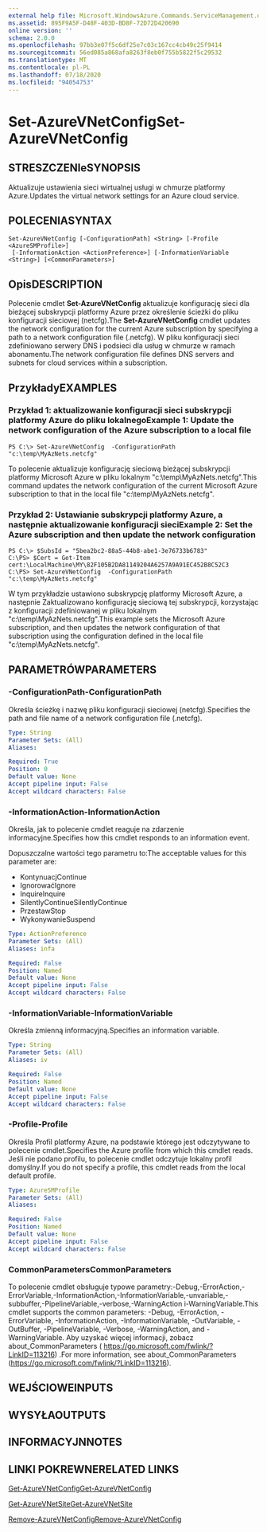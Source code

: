 ```yaml
---
external help file: Microsoft.WindowsAzure.Commands.ServiceManagement.dll-Help.xml
ms.assetid: 895F9A5F-D48F-403D-BD8F-72D72D420690
online version: ''
schema: 2.0.0
ms.openlocfilehash: 97bb3e07f5c6df25e7c03c167cc4cb49c25f9414
ms.sourcegitcommit: 56ed085a868afa8263f8eb0f755b5822f5c29532
ms.translationtype: MT
ms.contentlocale: pl-PL
ms.lasthandoff: 07/18/2020
ms.locfileid: "94054753"
---
```

# <span data-ttu-id="cbc31-101">Set-AzureVNetConfig</span><span class="sxs-lookup"><span data-stu-id="cbc31-101">Set-AzureVNetConfig</span></span>

## <span data-ttu-id="cbc31-102">STRESZCZENIe</span><span class="sxs-lookup"><span data-stu-id="cbc31-102">SYNOPSIS</span></span>
<span data-ttu-id="cbc31-103">Aktualizuje ustawienia sieci wirtualnej usługi w chmurze platformy Azure.</span><span class="sxs-lookup"><span data-stu-id="cbc31-103">Updates the virtual network settings for an Azure cloud service.</span></span>

## <span data-ttu-id="cbc31-104">POLECENIA</span><span class="sxs-lookup"><span data-stu-id="cbc31-104">SYNTAX</span></span>

```
Set-AzureVNetConfig [-ConfigurationPath] <String> [-Profile <AzureSMProfile>]
 [-InformationAction <ActionPreference>] [-InformationVariable <String>] [<CommonParameters>]
```

## <span data-ttu-id="cbc31-105">Opis</span><span class="sxs-lookup"><span data-stu-id="cbc31-105">DESCRIPTION</span></span>
<span data-ttu-id="cbc31-106">Polecenie cmdlet **Set-AzureVNetConfig** aktualizuje konfigurację sieci dla bieżącej subskrypcji platformy Azure przez określenie ścieżki do pliku konfiguracji sieciowej (netcfg).</span><span class="sxs-lookup"><span data-stu-id="cbc31-106">The **Set-AzureVNetConfig** cmdlet updates the network configuration for the current Azure subscription by specifying a path to a network configuration file (.netcfg).</span></span>
<span data-ttu-id="cbc31-107">W pliku konfiguracji sieci zdefiniowano serwery DNS i podsieci dla usług w chmurze w ramach abonamentu.</span><span class="sxs-lookup"><span data-stu-id="cbc31-107">The network configuration file defines DNS servers and subnets for cloud services within a subscription.</span></span>

## <span data-ttu-id="cbc31-108">Przykłady</span><span class="sxs-lookup"><span data-stu-id="cbc31-108">EXAMPLES</span></span>

### <span data-ttu-id="cbc31-109">Przykład 1: aktualizowanie konfiguracji sieci subskrypcji platformy Azure do pliku lokalnego</span><span class="sxs-lookup"><span data-stu-id="cbc31-109">Example 1: Update the network configuration of the Azure subscription to a local file</span></span>
```
PS C:\> Set-AzureVNetConfig  -ConfigurationPath "c:\temp\MyAzNets.netcfg"
```

<span data-ttu-id="cbc31-110">To polecenie aktualizuje konfigurację sieciową bieżącej subskrypcji platformy Microsoft Azure w pliku lokalnym "c:\temp\MyAzNets.netcfg".</span><span class="sxs-lookup"><span data-stu-id="cbc31-110">This command updates the network configuration of the current Microsoft Azure subscription to that in the local file "c:\temp\MyAzNets.netcfg".</span></span>

### <span data-ttu-id="cbc31-111">Przykład 2: Ustawianie subskrypcji platformy Azure, a następnie aktualizowanie konfiguracji sieci</span><span class="sxs-lookup"><span data-stu-id="cbc31-111">Example 2: Set the Azure subscription and then update the network configuration</span></span>
```
PS C:\> $SubsId = "5bea2bc2-88a5-44b8-abe1-3e76733b6783"
C:\PS> $Cert = Get-Item cert:\LocalMachine\MY\82F105B2DA81149204A6257A9A91EC452B8C52C3
C:\PS> Set-AzureVNetConfig  -ConfigurationPath "c:\temp\MyAzNets.netcfg"
```

<span data-ttu-id="cbc31-112">W tym przykładzie ustawiono subskrypcję platformy Microsoft Azure, a następnie Zaktualizowano konfigurację sieciową tej subskrypcji, korzystając z konfiguracji zdefiniowanej w pliku lokalnym "c:\temp\MyAzNets.netcfg".</span><span class="sxs-lookup"><span data-stu-id="cbc31-112">This example sets the Microsoft Azure subscription, and then updates the network configuration of that subscription using the configuration defined in the local file "c:\temp\MyAzNets.netcfg".</span></span>

## <span data-ttu-id="cbc31-113">PARAMETRÓW</span><span class="sxs-lookup"><span data-stu-id="cbc31-113">PARAMETERS</span></span>

### <span data-ttu-id="cbc31-114">-ConfigurationPath</span><span class="sxs-lookup"><span data-stu-id="cbc31-114">-ConfigurationPath</span></span>
<span data-ttu-id="cbc31-115">Określa ścieżkę i nazwę pliku konfiguracji sieciowej (netcfg).</span><span class="sxs-lookup"><span data-stu-id="cbc31-115">Specifies the path and file name of a network configuration file (.netcfg).</span></span>

```yaml
Type: String
Parameter Sets: (All)
Aliases: 

Required: True
Position: 0
Default value: None
Accept pipeline input: False
Accept wildcard characters: False
```

### <span data-ttu-id="cbc31-116">-InformationAction</span><span class="sxs-lookup"><span data-stu-id="cbc31-116">-InformationAction</span></span>
<span data-ttu-id="cbc31-117">Określa, jak to polecenie cmdlet reaguje na zdarzenie informacyjne.</span><span class="sxs-lookup"><span data-stu-id="cbc31-117">Specifies how this cmdlet responds to an information event.</span></span>

<span data-ttu-id="cbc31-118">Dopuszczalne wartości tego parametru to:</span><span class="sxs-lookup"><span data-stu-id="cbc31-118">The acceptable values for this parameter are:</span></span>

- <span data-ttu-id="cbc31-119">Kontynuacj</span><span class="sxs-lookup"><span data-stu-id="cbc31-119">Continue</span></span>
- <span data-ttu-id="cbc31-120">Ignorować</span><span class="sxs-lookup"><span data-stu-id="cbc31-120">Ignore</span></span>
- <span data-ttu-id="cbc31-121">Inquire</span><span class="sxs-lookup"><span data-stu-id="cbc31-121">Inquire</span></span>
- <span data-ttu-id="cbc31-122">SilentlyContinue</span><span class="sxs-lookup"><span data-stu-id="cbc31-122">SilentlyContinue</span></span>
- <span data-ttu-id="cbc31-123">Przestaw</span><span class="sxs-lookup"><span data-stu-id="cbc31-123">Stop</span></span>
- <span data-ttu-id="cbc31-124">Wykonywanie</span><span class="sxs-lookup"><span data-stu-id="cbc31-124">Suspend</span></span>

```yaml
Type: ActionPreference
Parameter Sets: (All)
Aliases: infa

Required: False
Position: Named
Default value: None
Accept pipeline input: False
Accept wildcard characters: False
```

### <span data-ttu-id="cbc31-125">-InformationVariable</span><span class="sxs-lookup"><span data-stu-id="cbc31-125">-InformationVariable</span></span>
<span data-ttu-id="cbc31-126">Określa zmienną informacyjną.</span><span class="sxs-lookup"><span data-stu-id="cbc31-126">Specifies an information variable.</span></span>

```yaml
Type: String
Parameter Sets: (All)
Aliases: iv

Required: False
Position: Named
Default value: None
Accept pipeline input: False
Accept wildcard characters: False
```

### <span data-ttu-id="cbc31-127">-Profile</span><span class="sxs-lookup"><span data-stu-id="cbc31-127">-Profile</span></span>
<span data-ttu-id="cbc31-128">Określa Profil platformy Azure, na podstawie którego jest odczytywane to polecenie cmdlet.</span><span class="sxs-lookup"><span data-stu-id="cbc31-128">Specifies the Azure profile from which this cmdlet reads.</span></span>
<span data-ttu-id="cbc31-129">Jeśli nie podano profilu, to polecenie cmdlet odczytuje lokalny profil domyślny.</span><span class="sxs-lookup"><span data-stu-id="cbc31-129">If you do not specify a profile, this cmdlet reads from the local default profile.</span></span>

```yaml
Type: AzureSMProfile
Parameter Sets: (All)
Aliases: 

Required: False
Position: Named
Default value: None
Accept pipeline input: False
Accept wildcard characters: False
```

### <span data-ttu-id="cbc31-130">CommonParameters</span><span class="sxs-lookup"><span data-stu-id="cbc31-130">CommonParameters</span></span>
<span data-ttu-id="cbc31-131">To polecenie cmdlet obsługuje typowe parametry:-Debug,-ErrorAction,-ErrorVariable,-InformationAction,-InformationVariable,-unvariable,-subbuffer,-PipelineVariable,-verbose,-WarningAction i-WarningVariable.</span><span class="sxs-lookup"><span data-stu-id="cbc31-131">This cmdlet supports the common parameters: -Debug, -ErrorAction, -ErrorVariable, -InformationAction, -InformationVariable, -OutVariable, -OutBuffer, -PipelineVariable, -Verbose, -WarningAction, and -WarningVariable.</span></span> <span data-ttu-id="cbc31-132">Aby uzyskać więcej informacji, zobacz about_CommonParameters ( https://go.microsoft.com/fwlink/?LinkID=113216) .</span><span class="sxs-lookup"><span data-stu-id="cbc31-132">For more information, see about_CommonParameters (https://go.microsoft.com/fwlink/?LinkID=113216).</span></span>

## <span data-ttu-id="cbc31-133">WEJŚCIOWE</span><span class="sxs-lookup"><span data-stu-id="cbc31-133">INPUTS</span></span>

## <span data-ttu-id="cbc31-134">WYSYŁA</span><span class="sxs-lookup"><span data-stu-id="cbc31-134">OUTPUTS</span></span>

## <span data-ttu-id="cbc31-135">INFORMACYJN</span><span class="sxs-lookup"><span data-stu-id="cbc31-135">NOTES</span></span>

## <span data-ttu-id="cbc31-136">LINKI POKREWNE</span><span class="sxs-lookup"><span data-stu-id="cbc31-136">RELATED LINKS</span></span>

[<span data-ttu-id="cbc31-137">Get-AzureVNetConfig</span><span class="sxs-lookup"><span data-stu-id="cbc31-137">Get-AzureVNetConfig</span></span>](./Get-AzureVNetConfig.md)

[<span data-ttu-id="cbc31-138">Get-AzureVNetSite</span><span class="sxs-lookup"><span data-stu-id="cbc31-138">Get-AzureVNetSite</span></span>](./Get-AzureVNetSite.md)

[<span data-ttu-id="cbc31-139">Remove-AzureVNetConfig</span><span class="sxs-lookup"><span data-stu-id="cbc31-139">Remove-AzureVNetConfig</span></span>](./Remove-AzureVNetConfig.md)


